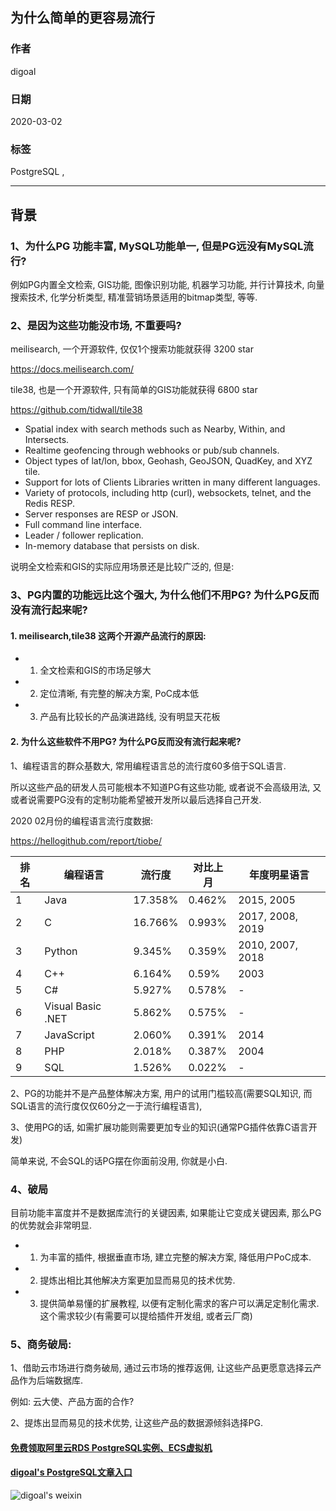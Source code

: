 ## 为什么简单的更容易流行  
  
### 作者  
digoal  
  
### 日期  
2020-03-02  
  
### 标签  
PostgreSQL ,   
  
----  
  
## 背景  
  
### 1、为什么PG 功能丰富, MySQL功能单一, 但是PG远没有MySQL流行?  
  
例如PG内置全文检索, GIS功能, 图像识别功能, 机器学习功能, 并行计算技术, 向量搜索技术, 化学分析类型, 精准营销场景适用的bitmap类型, 等等.   
  
### 2、是因为这些功能没市场, 不重要吗?  
  
meilisearch, 一个开源软件, 仅仅1个搜索功能就获得 3200 star  
  
https://docs.meilisearch.com/   
  
tile38, 也是一个开源软件, 只有简单的GIS功能就获得 6800 star   
  
https://github.com/tidwall/tile38   
  
- Spatial index with search methods such as Nearby, Within, and Intersects.  
- Realtime geofencing through webhooks or pub/sub channels.  
- Object types of lat/lon, bbox, Geohash, GeoJSON, QuadKey, and XYZ tile.  
- Support for lots of Clients Libraries written in many different languages.  
- Variety of protocols, including http (curl), websockets, telnet, and the Redis RESP.  
- Server responses are RESP or JSON.  
- Full command line interface.  
- Leader / follower replication.  
- In-memory database that persists on disk.  
  
说明全文检索和GIS的实际应用场景还是比较广泛的, 但是:   
  
### 3、PG内置的功能远比这个强大, 为什么他们不用PG? 为什么PG反而没有流行起来呢?  
  
#### 1. meilisearch,tile38 这两个开源产品流行的原因:    
  
- 1. 全文检索和GIS的市场足够大  
- 2. 定位清晰, 有完整的解决方案, PoC成本低  
- 3. 产品有比较长的产品演进路线, 没有明显天花板  
  
#### 2. 为什么这些软件不用PG? 为什么PG反而没有流行起来呢?   
  
1、编程语言的群众基数大, 常用编程语言总的流行度60多倍于SQL语言.   
  
所以这些产品的研发人员可能根本不知道PG有这些功能, 或者说不会高级用法, 又或者说需要PG没有的定制功能希望被开发所以最后选择自己开发.   
  
2020 02月份的编程语言流行度数据:   
  
https://hellogithub.com/report/tiobe/  
  
排名 | 编程语言 | 流行度 | 对比上月 | 年度明星语言  
---|---|---|---|---  
1 | 	Java | 	17.358%	 |  0.462%	 | 2015, 2005  
2 | 	C | 	16.766%	 |  0.993%	 | 2017, 2008, 2019  
3 | 	Python | 	9.345%	 |  0.359%	 | 2010, 2007, 2018  
4 | 	C++ | 	6.164%	 |  0.59%	 | 2003  
5 | 	C# | 	5.927%	 |  0.578%	 | -  
6 | 	Visual Basic .NET | 	5.862%	 |  0.575%	 | -  
7 | 	JavaScript | 	2.060%	 |  0.391% | 	2014  
8 | 	PHP | 	2.018%	 |  0.387%	 | 2004  
9 | 	SQL | 	1.526%	 |  0.022% | -  
  
2、PG的功能并不是产品整体解决方案, 用户的试用门槛较高(需要SQL知识, 而SQL语言的流行度仅仅60分之一于流行编程语言),   
  
3、使用PG的话, 如需扩展功能则需要更加专业的知识(通常PG插件依靠C语言开发)   
  
简单来说, 不会SQL的话PG摆在你面前没用, 你就是小白.   
  
### 4、破局  
目前功能丰富度并不是数据库流行的关键因素, 如果能让它变成关键因素, 那么PG的优势就会非常明显.  
  
- 1. 为丰富的插件, 根据垂直市场, 建立完整的解决方案, 降低用户PoC成本.   
- 2. 提炼出相比其他解决方案更加显而易见的技术优势.  
- 3. 提供简单易懂的扩展教程, 以便有定制化需求的客户可以满足定制化需求. 这个需求较少(有需要可以提给插件开发组, 或者云厂商)  
  
### 5、商务破局:  
  
1、借助云市场进行商务破局, 通过云市场的推荐返佣, 让这些产品更愿意选择云产品作为后端数据库.   
  
例如: 云大使、产品方面的合作?  
  
2、提炼出显而易见的技术优势, 让这些产品的数据源倾斜选择PG.   
  
    
  
#### [免费领取阿里云RDS PostgreSQL实例、ECS虚拟机](https://www.aliyun.com/database/postgresqlactivity "57258f76c37864c6e6d23383d05714ea")
  
  
#### [digoal's PostgreSQL文章入口](https://github.com/digoal/blog/blob/master/README.md "22709685feb7cab07d30f30387f0a9ae")
  
  
![digoal's weixin](../pic/digoal_weixin.jpg "f7ad92eeba24523fd47a6e1a0e691b59")
  
